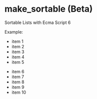 # make_sortable (Beta)
Sortable Lists with Ecma Script 6

Example:

<script type="text/javascript" src="make_sortable.js"></script>
<script>
	document.addEventListener('DOMContentLoaded', function() {
		makeSortable({
			container: 'ul.list1, ul.list2',
			containerClass: 'sortableContainer',
			overContainerClass: 'overSortableContainer'
		});
	});
</script>

<ul class="list1">
	<li>item 1</li>
	<li>item 2</li>
	<li>item 3</li>
	<li>item 4</li>
	<li>item 5</li>
</ul>
<ul class="list2">
	<li>item 6</li>
	<li>item 7</li>
	<li>item 8</li>
	<li>item 9</li>
	<li>item 10</li>
</ul>